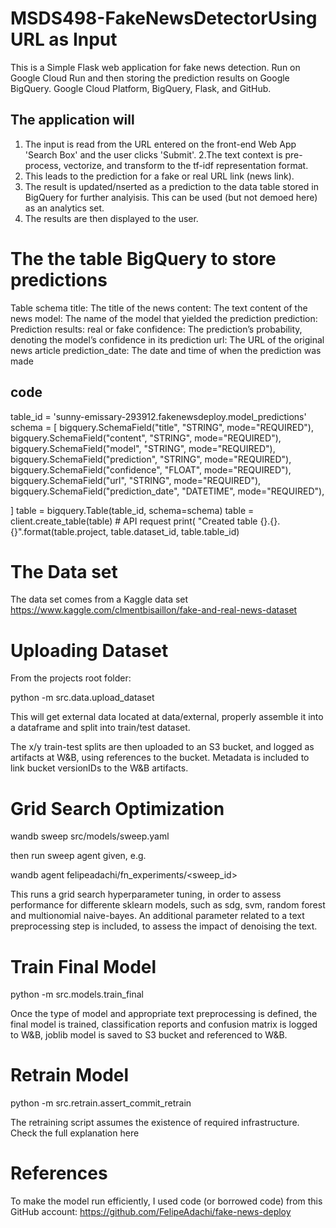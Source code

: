 # MSDS498-FakeNewsDetectorUsing URL as Input
This is a Simple Flask web application for fake news detection. Run on Google Cloud Run and then storing the prediction results on Google BigQuery. Google Cloud Platform, BigQuery, Flask, and GitHub.
## The application will
1. The input is read  from the URL entered on the front-end Web App 'Search Box' and the user clicks 'Submit'. 
2.The text context is pre-process, vectorize, and transform to the tf-idf representation format.
3. This leads to the prediction for a fake or real URL link (news link). 
4. The result is updated/nserted as a prediction to the data table stored in BigQuery for further analyisis. This can be used (but not demoed here) as an analytics set. 
5. The results are then displayed to the user. 

# The the table BigQuery to store predictions 
Table schema
title: The title of the news
content: The text content of the news
model: The name of the model that yielded the prediction
prediction: Prediction results: real or fake
confidence: The prediction’s probability, denoting the model’s confidence in its prediction
url: The URL of the original news article
prediction_date: The date and time of when the prediction was made
## code 
table_id = 'sunny-emissary-293912.fakenewsdeploy.model_predictions'
schema = [
    bigquery.SchemaField("title", "STRING", mode="REQUIRED"),
    bigquery.SchemaField("content", "STRING", mode="REQUIRED"),
    bigquery.SchemaField("model", "STRING", mode="REQUIRED"),
    bigquery.SchemaField("prediction", "STRING", mode="REQUIRED"),
    bigquery.SchemaField("confidence", "FLOAT", mode="REQUIRED"),
    bigquery.SchemaField("url", "STRING", mode="REQUIRED"),
    bigquery.SchemaField("prediction_date", "DATETIME", mode="REQUIRED"),

]
table = bigquery.Table(table_id, schema=schema)
table = client.create_table(table)  # API request
print(
    "Created table {}.{}.{}".format(table.project, table.dataset_id, table.table_id)
# The Data set
The data set comes from a Kaggle data set  https://www.kaggle.com/clmentbisaillon/fake-and-real-news-dataset 

# Uploading Dataset
From the projects root folder:

python -m src.data.upload_dataset

This will get external data located at data/external, properly assemble it into a dataframe and split into train/test dataset.

The x/y train-test splits are then uploaded to an S3 bucket, and logged as artifacts at W&B, using references to the bucket. Metadata is included to link bucket versionIDs to the W&B artifacts.

# Grid Search Optimization
wandb sweep src/models/sweep.yaml

then run sweep agent given, e.g.

wandb agent felipeadachi/fn_experiments/<sweep_id>

This runs a grid search hyperparameter tuning, in order to assess performance for differente sklearn models, such as sdg, svm, random forest and multionomial naive-bayes. An additional parameter related to a text preprocessing step is included, to assess the impact of denoising the text.

# Train Final Model
python -m src.models.train_final

Once the type of model and appropriate text preprocessing is defined, the final model is trained, classification reports and confusion matrix is logged to W&B, joblib model is saved to S3 bucket and referenced to W&B.

# Retrain Model
python -m src.retrain.assert_commit_retrain

The retraining script assumes the existence of required infrastructure. Check the full explanation here
# References
To make the model run efficiently, I used code (or borrowed code) from this GitHub account: https://github.com/FelipeAdachi/fake-news-deploy 
